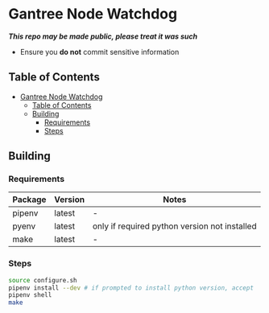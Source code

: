 # Gantree Node Watchdog

***This repo may be made public, please treat it was such***

- Ensure you **do not** commit sensitive information

## Table of Contents

- [Gantree Node Watchdog](#gantree-node-watchdog)
  - [Table of Contents](#table-of-contents)
  - [Building](#building)
    - [Requirements](#requirements)
    - [Steps](#steps)

## Building

### Requirements

| Package | Version | Notes                                         |
| ------- | ------- | --------------------------------------------- |
| pipenv  | latest  | -                                             |
| pyenv   | latest  | only if required python version not installed |
| make    | latest  | -                                             |

### Steps

```bash
source configure.sh
pipenv install --dev # if prompted to install python version, accept
pipenv shell
make
```
